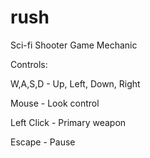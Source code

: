 # rush
Sci-fi Shooter Game Mechanic

Controls:

W,A,S,D - Up, Left, Down, Right

Mouse - Look control

Left Click - Primary weapon

Escape - Pause
